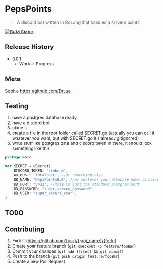 # PepsPoints
> A discord bot written in GoLang that handles a servers points

[![Build Status](https://travis-ci.com/Druue/PepsPointBot_Go.svg?branch=master)](https://travis-ci.com/Druue/PepsPointBot_Go)

## Release History
* 0.0.1
    * Work in Progress

## Meta
Sophie 
https://github.com/Druue

## Testing
1. have a postgres database ready
2. have a discord bot
3. clone it
4. create a file in the root folder called SECRET.go (actually you can call it whatever you want, but with SECRET.go it's already gitignored)
5. write stuff like postgres data and discord token in there, it should look something like this
```go
package main

var SECRET = &Secret{
	DISCORD_TOKEN: "<token>",
	DB_HOST: "localhost", //or something else
	DB_NAME: "PepsPointsBot", //or whatever your database name is called
	DB_PORT: "5432", //this is just the standard postgres port
	DB_PASSWORD: "super_secure_password",
	DB_USER: "super_secure_user",
}
```

## TODO


## Contributing
1. Fork it (<https://github.com/{usr}/{proj_name}/{fork}>)
2. Create your feature branch (`git checkout -b feature/fooBar`)
3. Commit your changes (`git add {files} && git commit`)
4. Push to the branch (`git push origin feature/fooBar`)
5. Create a new Pull Request